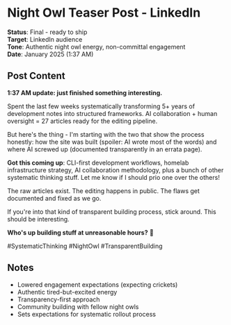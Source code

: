 # Night Owl Teaser Post - LinkedIn

**Status**: Final - ready to ship  
**Target**: LinkedIn audience  
**Tone**: Authentic night owl energy, non-committal engagement  
**Date**: January 2025 (1:37 AM)  

## Post Content

**1:37 AM update: just finished something interesting.**

Spent the last few weeks systematically transforming 5+ years of development notes into structured frameworks. AI collaboration + human oversight = 27 articles ready for the editing pipeline.

But here's the thing - I'm starting with the two that show the process honestly: how the site was built (spoiler: AI wrote most of the words) and where AI screwed up (documented transparently in an errata page).

**Got this coming up**: CLI-first development workflows, homelab infrastructure strategy, AI collaboration methodology, plus a bunch of other systematic thinking stuff. Let me know if I should prio one over the others!

The raw articles exist. The editing happens in public. The flaws get documented and fixed as we go.

If you're into that kind of transparent building process, stick around. This should be interesting.

**Who's up building stuff at unreasonable hours?** 🌙

#SystematicThinking #NightOwl #TransparentBuilding

## Notes

- Lowered engagement expectations (expecting crickets)
- Authentic tired-but-excited energy
- Transparency-first approach
- Community building with fellow night owls
- Sets expectations for systematic rollout process
